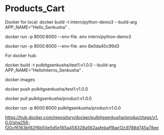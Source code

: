 # Products_Cart

Docker for local:
docker build -t intern/python-demo3 --build-arg APP_NAME="Hello_Senkusha" .


docker run -p 8000:8000 --env-file .env intern/python-demo3


docker run -p 8000:8000 --env-file .env 8e0da40c99d3



For docker hub:


docker build -t pulkitgsenkusha/test1:v1.0.0 --build-arg APP_NAME="HelloInterns_Senkusha" .

docker images

docker push pulkitgsenkusha/test1:v1.0.0


docker pull pulkitgsenkusha/product:v1.0.0

docker run -p 8000:8000 pulkitgsenkusha/product:v1.0.0



https://hub.docker.com/repository/docker/pulkitgsenkusha/product/tags/v1.0.0/sha256-f20cf6163bf82f6b50e5d5e165a458328a562aafebaff8ae12c9788d745a78ee
